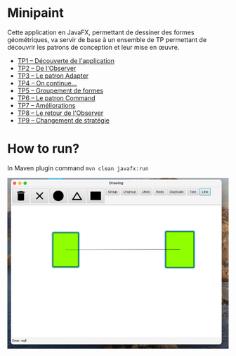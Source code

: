 # Minipaint

Cette application en JavaFX, permettant de dessiner des formes géométriques, va servir de base à un ensemble de TP permettant de découvrir les patrons de conception et leur mise en œuvre. 

- [TP1 – Découverte de l'application](docs/TP1.md)
- [TP2 – De l'Observer](docs/TP2.md)
- [TP3 – Le patron Adapter](docs/TP3.md)
- [TP4 – On continue...](docs/TP4.md)
- [TP5 – Groupement de formes](docs/TP5.md)
- [TP6 – Le patron Command](docs/TP6.md)
- [TP7 – Améliorations](docs/TP7.md)
- [TP8 – Le retour de l'Observer](docs/TP8.md)
- [TP9 – Changement de stratégie](docs/TP9.md)

# How to run?
In Maven plugin command 
`mvn clean javafx:run`

![img.png](img.png)